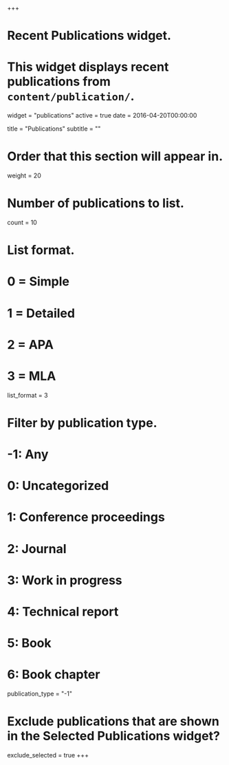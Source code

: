 +++
# Recent Publications widget.
# This widget displays recent publications from `content/publication/`.
widget = "publications"
active = true
date = 2016-04-20T00:00:00

title = "Publications"
subtitle = ""

# Order that this section will appear in.
weight = 20

# Number of publications to list.
count = 10

# List format.
#   0 = Simple
#   1 = Detailed
#   2 = APA
#   3 = MLA
list_format = 3

# Filter by publication type.
# -1: Any
#  0: Uncategorized
#  1: Conference proceedings
#  2: Journal
#  3: Work in progress
#  4: Technical report
#  5: Book
#  6: Book chapter
publication_type = "-1"

# Exclude publications that are shown in the Selected Publications widget?
exclude_selected = true
+++
<script src="https://bibbase.org/show?bib=https%3A%2F%2Fapi.zotero.org%2Fusers%2F4363532%2Fcollections%2FVA6F8VVJ%2Fitems%3Fkey%3DXMD68tGojYAce3hg4k3eGlLX%26format%3Dbibtex%26limit%3D100&jsonp=1"
></script>
